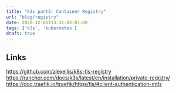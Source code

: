 ```yaml
---
title: "k3s part3: Container Registry"
url: "blog/registry"
date: 2020-12-01T13:32:03-07:00
tags: ['k3s', 'kubernetes']
draft: true
---
```


## Links

https://github.com/alexellis/k8s-tls-registry
https://rancher.com/docs/k3s/latest/en/installation/private-registry/
https://doc.traefik.io/traefik/https/tls/#client-authentication-mtls

